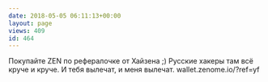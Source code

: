 ```yaml
---
date: 2018-05-05 06:11:13+00:00
layout: page
views: 409
id: 464
---
```


Покупайте ZEN по рефералочке от Хайзена ;) Русские хакеры там всё круче и круче. И тебя вылечат, и меня вылечат. wallet.zenome.io/?ref=yf


